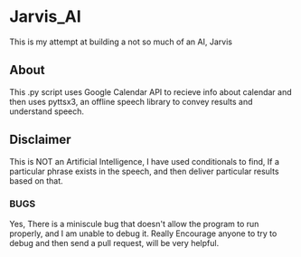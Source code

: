 # Jarvis_AI
This is my attempt at building a not so much of an AI, Jarvis
## About 
This .py script uses Google Calendar API to recieve info about calendar and then uses pyttsx3, an offline speech library to convey results and understand speech.

## Disclaimer
This is NOT an Artificial Intelligence, I have used conditionals to find, If a particular phrase exists in the speech, and then deliver particular results based on that.
### BUGS
Yes, There is a miniscule bug that doesn't allow the program to run properly, and I am unable to debug it.
Really Encourage anyone to try to debug and then send a pull request, will be very helpful.
